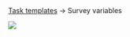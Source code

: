 <div class="breadcrumbs">
    <a href="/user-guide/task-templates/">Task templates</a>
    → Survey variables
</div>


![](https://www.semaphoreui.com/uploads/v2.14/survey.webp)